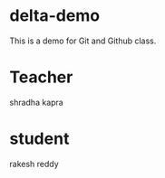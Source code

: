 # delta-demo
This is a demo for Git and Github class.

# Teacher
shradha kapra

# student
rakesh reddy
